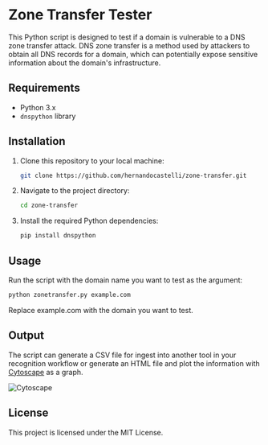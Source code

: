 # Zone Transfer Tester

This Python script is designed to test if a domain is vulnerable to a DNS zone transfer attack. DNS zone transfer is a method used by attackers to obtain all DNS records for a domain, which can potentially expose sensitive information about the domain's infrastructure.

## Requirements

- Python 3.x
- `dnspython` library

## Installation

1. Clone this repository to your local machine:

    ```bash
    git clone https://github.com/hernandocastelli/zone-transfer.git
    ```

2. Navigate to the project directory:

    ```bash
    cd zone-transfer
    ```

3. Install the required Python dependencies:

    ```bash
    pip install dnspython
    ```

## Usage

Run the script with the domain name you want to test as the argument:

```bash
python zonetransfer.py example.com
```
Replace example.com with the domain you want to test.

## Output

The script can generate a CSV file for ingest into another tool in your recognition workflow or generate an HTML file and plot the information with [Cytoscape](https://github.com/cytoscape/cytoscape.js) as a graph.

![Cytoscape](https://github.com/hernandocastelli/zone-transfer/assets/150078766/a3e826f1-2833-4746-a22a-ea158accaef6)

## License

This project is licensed under the MIT License.

